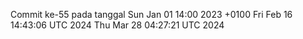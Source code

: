 Commit ke-55 pada tanggal Sun Jan 01 14:00 2023 +0100
Fri Feb 16 14:43:06 UTC 2024
Thu Mar 28 04:27:21 UTC 2024
